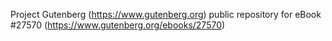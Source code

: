 Project Gutenberg (https://www.gutenberg.org) public repository for eBook #27570 (https://www.gutenberg.org/ebooks/27570)
